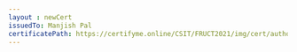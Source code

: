 ```yaml
--- 
layout : newCert 
issuedTo: Manjish Pal 
certificatePath: https://certifyme.online/CSIT/FRUCT2021/img/cert/author/ManjishPal_d2724.png
--- 
```

